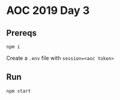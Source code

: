 # AOC 2019 Day 3

## Prereqs
`npm i`

Create a `.env` file with `session=<aoc token>`

## Run

`npm start`
